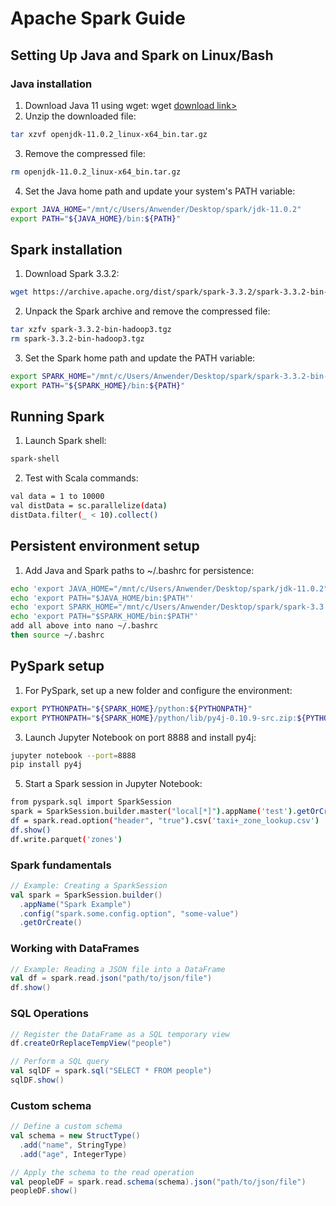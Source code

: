 # Apache Spark Guide

## Setting Up Java and Spark on Linux/Bash
### Java installation
1. Download Java 11 using wget:
wget [download link>](https://jdk.java.net/archive/) 
2. Unzip the downloaded file:
```bash
tar xzvf openjdk-11.0.2_linux-x64_bin.tar.gz
```
3. Remove the compressed file:
```bash
rm openjdk-11.0.2_linux-x64_bin.tar.gz
```
4. Set the Java home path and update your system's PATH variable:
```bash
export JAVA_HOME="/mnt/c/Users/Anwender/Desktop/spark/jdk-11.0.2"
export PATH="${JAVA_HOME}/bin:${PATH}"
```
## Spark installation
1. Download Spark 3.3.2:
```bash
wget https://archive.apache.org/dist/spark/spark-3.3.2/spark-3.3.2-bin-hadoop3.tgz
```
2. Unpack the Spark archive and remove the compressed file:
```bash
tar xzfv spark-3.3.2-bin-hadoop3.tgz
rm spark-3.3.2-bin-hadoop3.tgz
```
3. Set the Spark home path and update the PATH variable:
```bash
export SPARK_HOME="/mnt/c/Users/Anwender/Desktop/spark/spark-3.3.2-bin-hadoop3"
export PATH="${SPARK_HOME}/bin:${PATH}"
```
## Running Spark
1. Launch Spark shell:
```bash
spark-shell
```
2. Test with Scala commands:
```bash
val data = 1 to 10000
val distData = sc.parallelize(data)
distData.filter(_ < 10).collect()
```
## Persistent environment setup
1. Add Java and Spark paths to ~/.bashrc for persistence:
```bash
echo 'export JAVA_HOME="/mnt/c/Users/Anwender/Desktop/spark/jdk-11.0.2"' 
echo 'export PATH="$JAVA_HOME/bin:$PATH"' 
echo 'export SPARK_HOME="/mnt/c/Users/Anwender/Desktop/spark/spark-3.3.2-bin-hadoop3"' 
echo 'export PATH="$SPARK_HOME/bin:$PATH"'
add all above into nano ~/.bashrc
then source ~/.bashrc
```
## PySpark setup
1. For PySpark, set up a new folder and configure the environment:
```bash
export PYTHONPATH="${SPARK_HOME}/python:${PYTHONPATH}"
export PYTHONPATH="${SPARK_HOME}/python/lib/py4j-0.10.9-src.zip:${PYTHONPATH}"
```
3. Launch Jupyter Notebook on port 8888 and install py4j:
```bash
jupyter notebook --port=8888
pip install py4j
```
5. Start a Spark session in Jupyter Notebook:
```bash
from pyspark.sql import SparkSession
spark = SparkSession.builder.master("local[*]").appName('test').getOrCreate()
df = spark.read.option("header", "true").csv('taxi+_zone_lookup.csv')
df.show()
df.write.parquet('zones')
```

### Spark fundamentals
```scala
// Example: Creating a SparkSession
val spark = SparkSession.builder()
  .appName("Spark Example")
  .config("spark.some.config.option", "some-value")
  .getOrCreate()
```
### Working with DataFrames
```scala
// Example: Reading a JSON file into a DataFrame
val df = spark.read.json("path/to/json/file")
df.show()
```
### SQL Operations
```scala
// Register the DataFrame as a SQL temporary view
df.createOrReplaceTempView("people")

// Perform a SQL query
val sqlDF = spark.sql("SELECT * FROM people")
sqlDF.show()
```
### Custom schema
```scala
// Define a custom schema
val schema = new StructType()
  .add("name", StringType)
  .add("age", IntegerType)

// Apply the schema to the read operation
val peopleDF = spark.read.schema(schema).json("path/to/json/file")
peopleDF.show()
```
